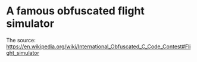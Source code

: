 A famous obfuscated flight simulator
====================================
The source:
https://en.wikipedia.org/wiki/International_Obfuscated_C_Code_Contest#Flight_simulator
